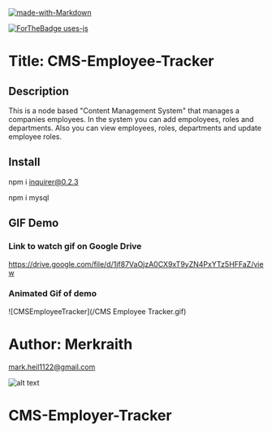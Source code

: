 

[![made-with-Markdown](https://img.shields.io/badge/Made%20with-Markdown-1f425f.svg)](http://commonmark.org)

[![ForTheBadge uses-js](http://ForTheBadge.com/images/badges/uses-js.svg)](http://ForTheBadge.com)


# Title: CMS-Employee-Tracker

## Description
  This is a node based "Content Management System" that manages a companies employees.   In the system you can add empoloyees, roles and departments. Also you can view employees, roles, departments and update employee roles.

## Install

npm i inquirer@0.2.3

npm i mysql

## GIF Demo

### Link to watch gif on Google Drive
https://drive.google.com/file/d/1jf87VaOjzA0CX9xT9yZN4PxYTz5HFFaZ/view

### Animated Gif of demo

![CMSEmployeeTracker](/CMS Employee Tracker.gif)

# Author: Merkraith

mark.heil1122@gmail.com

![alt text](https://github.com/Merkraith.png)


# CMS-Employer-Tracker